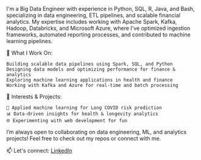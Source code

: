 I'm a Big Data Engineer with experience in Python, SQL, R, Java, and Bash, specializing in data engineering, ETL pipelines, and scalable financial analytics. My expertise includes working with Apache Spark, Kafka, Hadoop, Databricks, and Microsoft Azure, where I've optimized ingestion frameworks, automated reporting processes, and contributed to machine learning pipelines.

🔹 What I Work On:

    Building scalable data pipelines using Spark, SQL, and Python
    Designing data models and optimizing performance for finance & analytics
    Exploring machine learning applications in health and finance
    Working with Kafka and Azure for real-time and batch processing

🔹 Interests & Projects:

    🚀 Applied machine learning for Long COVID risk prediction
    📊 Data-driven insights for health & longevity analytics
    🌐 Experimenting with web development for fun

I’m always open to collaborating on data engineering, ML, and analytics projects! Feel free to check out my repos or connect with me.

📫 Let's connect: [LinkedIn](https://www.linkedin.com/in/bridgetbangert/)

